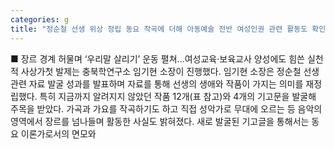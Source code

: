 ```yaml
---
categories: g
title: "정순철 선생 위상 정립 동요 작곡에 더해 아동예술 전반 여성인권 관련 활동도 확인돼"
---
```

■ 장르 경계 허물며 ‘우리말 살리기’ 운동 펼쳐...여성교육·보육교사 양성에도 힘쓴 실천적 사상가첫 발제는 충북학연구소 임기현 소장이 진행했다. 임기현 소장은 정순철 선생 관련 자료 발굴 성과를 발표하며 자료를 통해 선생의 생애와 작품이 가지는 의미를 재정립했다. 특히 지금까지 알려지지 않았던 작품 12개(표 참고)와 4개의 기고문을 발굴해 주목을 받았다. 가곡과 가요를 작곡하기도 하고 직접 성악가로 무대에 오르는 등 음악의 영역에서 장르를 넘나들며 활동한 사실도 밝혀졌다. 새로 발굴된 기고글을 통해서는 동요 이론가로서의 면모와